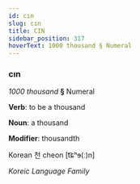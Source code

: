```yaml
---
id: cın
slug: cın
title: CIN
sidebar_position: 317
hoverText: 1000 thousand § Numeral
---
```


### cın

*1000 thousand* **§** Numeral

**Verb**: to be a thousand

**Noun**: a thousand

**Modifier**: thousandth

Korean 천 cheon [t͡ɕʰɘ(ː)n]

*Koreic Language Family*